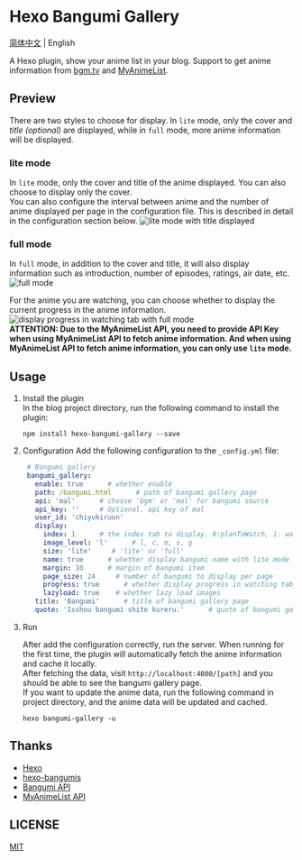 # Hexo Bangumi Gallery

[简体中文](https://github.com/ChiyukiRuon/hexo-bangumi-gallery/blob/main/README.md) | English

A Hexo plugin, show your anime list in your blog. Support to get anime information from [bgm.tv](https://bgm.tv/) and [MyAnimeList](https://myanimelist.net/).

## Preview

There are two styles to choose for display. In `lite` mode, only the cover and *title (optional)* are displayed, while in `full` mode, more anime information will be displayed.

### lite mode

In `lite` mode, only the cover and title of the anime displayed. You can also choose to display only the cover.  
You can also configure the interval between anime and the number of anime displayed per page in the configuration file. This is described in detail in the configuration section below.
![lite mode with title displayed](https://bgmgallery.chiyukiruon.com/images/lite_mode_en_1.png "lite mode with title displayed")

### full mode

In `full` mode, in addition to the cover and title, it will also display information such as introduction, number of episodes, ratings, air date, etc.
![full mode](https://bgmgallery.chiyukiruon.com/images/full_mode_en_2.png "full mode")

For the anime you are watching, you can choose whether to display the current progress in the anime information.
![display progress in watching tab with full mode](https://bgmgallery.chiyukiruon.com/images/full_mode_en_1.png "display progress in watching tab with full mode")  
**ATTENTION: Due to the MyAnimeList API, you need to provide API Key when using MyAnimeList API to fetch anime information.
And when using MyAnimeList API to fetch anime information, you can only use `lite` mode.**

## Usage
1. Install the plugin  
   In the blog project directory, run the following command to install the plugin:
    ```shell
   npm install hexo-bangumi-gallery --save
   ```
   
2. Configuration
   Add the following configuration to the `_config.yml` file:
   ```yaml
    # Bangumi gallery
    bangumi_gallery:
      enable: true      # whether enable
      path: /bangumi.html      # path of bangumi gallery page
      api: 'mal'      # choose 'bgm' or 'mal' for bangumi source
      api_key: ''     # Optional. api key of mal
      user_id: 'chiyukiruon'
      display:
        index: 1      # the index tab to display. 0:planToWatch, 1: watching, 2: completed
        image_level: 'l'      # l, c, m, s, g
        size: 'lite'     # 'lite' or 'full'
        name: true      # whether display bangumi name with lite mode
        margin: 10      # margin of bangumi item
        page_size: 24     # number of bangumi to display per page
        progress: true      # whether display progress in watching tab with full mode
        lazyload: true    # whether lazy load images
      title: 'Bangumi'      # title of bangumi gallery page
      quote: 'Isshou bangumi shite kureru.'      # quote of bangumi gallery page
   ```
   
3. Run

   After add the configuration correctly, run the server. When running for the first time, the plugin will automatically fetch the anime information and cache it locally.  
   After fetching the data, visit `http://localhost:4000/[path]` and you should be able to see the bangumi gallery page.  
   If you want to update the anime data, run the following command in project directory, and the anime data will be updated and cached.
    ```shell
   hexo bangumi-gallery -u
   ```
   
## Thanks
- [Hexo](https://hexo.io/)
- [hexo-bangumis](https://github.com/mmdjiji/hexo-bangumis)
- [Bangumi API](https://bangumi.github.io/api/#/)
- [MyAnimeList API](https://myanimelist.net/apiconfig/references/api/v2)

## LICENSE
[MIT](./LICENSE)